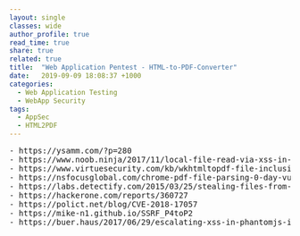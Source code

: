 ```yaml
---
layout: single
classes: wide
author_profile: true
read_time: true
share: true
related: true
title:  "Web Application Pentest - HTML-to-PDF-Converter"
date:   2019-09-09 18:08:37 +1000
categories:
  - Web Application Testing
  - WebApp Security
tags:
  - AppSec
  - HTML2PDF
---
```

<pre>
- https://ysamm.com/?p=280
- https://www.noob.ninja/2017/11/local-file-read-via-xss-in-dynamically.html
- https://www.virtuesecurity.com/kb/wkhtmltopdf-file-inclusion-vulnerability-2/
- https://nsfocusglobal.com/chrome-pdf-file-parsing-0-day-vulnerability-threat-alert/
- https://labs.detectify.com/2015/03/25/stealing-files-from-web-servers-by-exploiting-a-popular-pdf-generator-2/
- https://hackerone.com/reports/360727
- https://polict.net/blog/CVE-2018-17057
- https://mike-n1.github.io/SSRF_P4toP2
- https://buer.haus/2017/06/29/escalating-xss-in-phantomjs-image-rendering-to-ssrflocal-file-read/
</pre>

